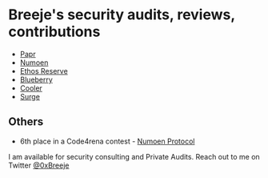 # Breeje's security audits, reviews, contributions

- [Papr](public/Papr-security-audit.md)
- [Numoen](public/Numoen-security-audit.md)
- [Ethos Reserve](public/Ethos-security-audit.md)
- [Blueberry](public/Blueberry-security-audit.md)
- [Cooler](public/Cooler-security-audit.md)
- [Surge](public/Surge-security-audit.md)


## Others

- 6th place in a Code4rena contest - [Numoen Protocol](https://code4rena.com/contests/2023-01-numoen-contest)

I am available for security consulting and Private Audits. Reach out to me on Twitter [@0xBreeje](https://twitter.com/0xBreeje)

